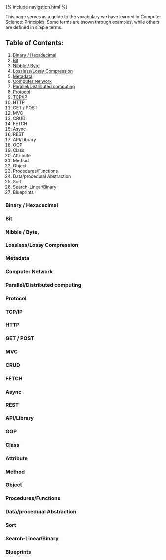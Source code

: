 {% include navigation.html %}

This page serves as a guide to the vocabulary we have learned in Computer Science: Principles. Some terms are shown through examples, while others are defined in simple terms.

## Table of Contents:
1. [Binary / Hexadecimal](#binary--hexadecimal)
2. [Bit](#bit)
3. [Nibble / Byte](#nibble--byte)
4. [Lossless/Lossy Compression](#lossless--lossycompresion)
5. [Metadata](#metadata)
6. [Computer Network](#computernetwork)
7. [Parallel/Distributed computing](#parallel--distributedcomputing)
8. [Protocol](#protocol)
9. [TCP/IP](#tcp--ip)
10. HTTP
11. GET / POST
12. MVC
13. CRUD
14. FETCH
15. Async
16. REST
17. API/Library
18. OOP
19. Class
20. Attribute
21. Method
22. Object
23. Procedures/Functions
24. Data/procedural Abstraction
25. Sort
26. Search-Linear/Binary
27. Blueprints

### Binary / Hexadecimal
### Bit
### Nibble / Byte,
### Lossless/Lossy Compression
### Metadata
### Computer Network
### Parallel/Distributed computing
### Protocol
### TCP/IP
### HTTP
### GET / POST
### MVC
### CRUD
### FETCH
### Async
### REST
### API/Library
### OOP
### Class
### Attribute
### Method
### Object
### Procedures/Functions
### Data/procedural Abstraction
### Sort
### Search-Linear/Binary
### Blueprints

